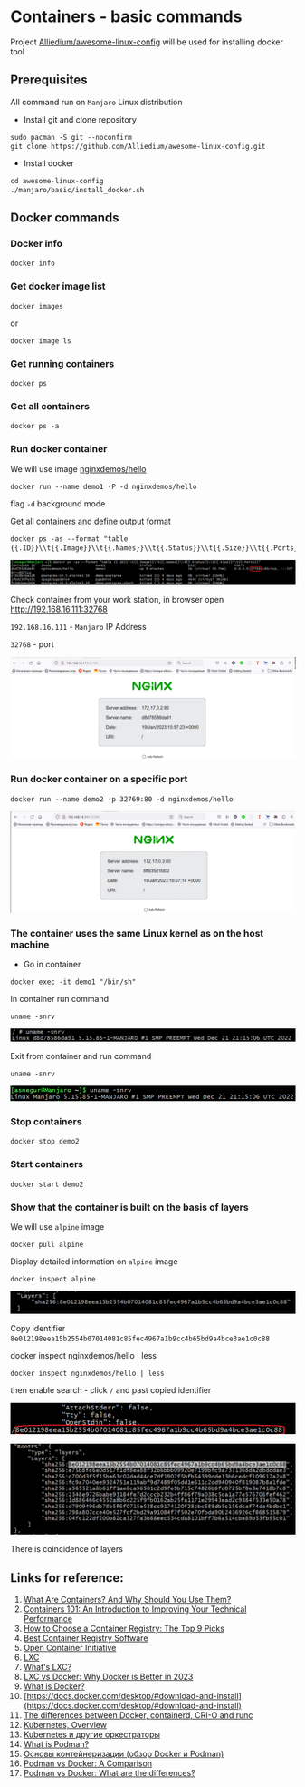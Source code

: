 # Containers - basic commands

Project [Alliedium/awesome-linux-config](https://github.com/Alliedium/awesome-linux-config) will be used for installing docker tool

## Prerequisites

All command run on `Manjaro` Linux distribution

  - Install git and clone repository
  
  ```
  sudo pacman -S git --noconfirm
  git clone https://github.com/Alliedium/awesome-linux-config.git
  ```

  - Install docker
  
  ```
  cd awesome-linux-config
  ./manjaro/basic/install_docker.sh
  ```

## Docker commands

### Docker info

  ```
  docker info
  ```
### Get docker image list

  ```
  docker images
  ```

  or

  ```
  docker image ls
  ```

### Get running containers

  ```
  docker ps
  ```

### Get all containers

  ```
  docker ps -a
  ```

### Run docker container

  We will use image [nginxdemos/hello](https://hub.docker.com/r/nginxdemos/hello/)

  ```
  docker run --name demo1 -P -d nginxdemos/hello
  ```

  flag `-d` background mode

  Get all containers and define output format

   ```
   docker ps -as --format "table {{.ID}}\\t{{.Image}}\\t{{.Names}}\\t{{.Status}}\\t{{.Size}}\\t{{.Ports}}"
   ```

   ![image](./images/runnig_containers.png)

   Check container from your work station, in browser open http://192.168.16.111:32768

   `192.168.16.111` - `Manjaro` IP Address

   `32768` - port

   ![image](./images/check_container.png)

### Run docker container on a specific port

  ```
  docker run --name demo2 -p 32769:80 -d nginxdemos/hello
  ```

   ![image](./images/check_container_1.png)

### The container uses the same Linux kernel as on the host machine

  - Go in container
  
  ```
  docker exec -it demo1 "/bin/sh"
  ```

  In container run command

  ```
  uname -snrv
  ```

  ![image](./images/container_kernel.png)

  Exit from container and run command

  ```
  uname -snrv
  ```

  ![image](./images/manjaro_kernel.png)
  
### Stop containers

  ```
  docker stop demo2
  ```

### Start containers

  ```
  docker start demo2
  ```

### Show that the container is built on the basis of layers

  We will use `alpine` image

  ```
  docker pull alpine
  ```

  Display detailed information on `alpine` image

  ```
  docker inspect alpine
  ```

 ![image](./images/Layer_1.png)

 Copy identifier `8e012198eea15b2554b07014081c85fec4967a1b9cc4b65bd9a4bce3ae1c0c88`

  docker inspect nginxdemos/hello | less

  ```
  docker inspect nginxdemos/hello | less
  ```
  then enable search - click `/` and past copied identifier

  ![image](./images/Layer_3.png)
  
  ![image](./images/Layer_2.png)

  There is coincidence of layers


## Links for reference:

1. [What Are Containers? And Why Should You Use Them?](https://jfrog.com/knowledge-base/what-are-containers/)
2. [Containers 101: An Introduction to Improving Your Technical Performance](https://www.avatier.com/blog/containers-improve-technical-performance/)
3. [How to Choose a Container Registry: The Top 9 Picks](https://bluelight.co/blog/how-to-choose-a-container-registry)
4. [Best Container Registry Software](https://www.g2.com/categories/container-registry)
5. [Open Container Initiative](https://opencontainers.org/)
6. [LXC](https://wiki.gentoo.org/wiki/LXC)
7. [What's LXC?](https://linuxcontainers.org/lxc/)
8. [LXC vs Docker: Why Docker is Better in 2023](https://www.upguard.com/blog/docker-vs-lxc)
9. [What is Docker?](https://www.ibm.com/cloud/learn/docker)
10. [https://docs.docker.com/desktop/#download-and-install](https://docs.docker.com/desktop/#download-and-install)
11. [The differences between Docker, containerd, CRI-O and runc](https://www.tutorialworks.com/difference-docker-containerd-runc-crio-oci/)
12. [Kubernetes, Overview](https://kubernetes.io/docs/concepts/overview/what-is-kubernetes/)
13. [Kubernetes и другие оркестраторы](https://habr.com/ru/company/kts/blog/591355/)
14. [What is Podman?](https://docs.podman.io/en/latest/)
15. [Основы контейнеризации (обзор Docker и Podman)](https://habr.com/ru/post/659049/)
16. [Podman vs Docker: A Comparison](https://www.liquidweb.com/kb/podman-vs-docker/)
17. [Podman vs Docker: What are the differences?](https://www.imaginarycloud.com/blog/podman-vs-docker/)








 









